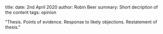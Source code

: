 title: 
date: 2nd April 2020
author: Robin Beer
summary: Short decription of the content
tags: opinion

"Thesis. 
Points of evidence. 
Response to likely objections. 
Restatement of thesis."
